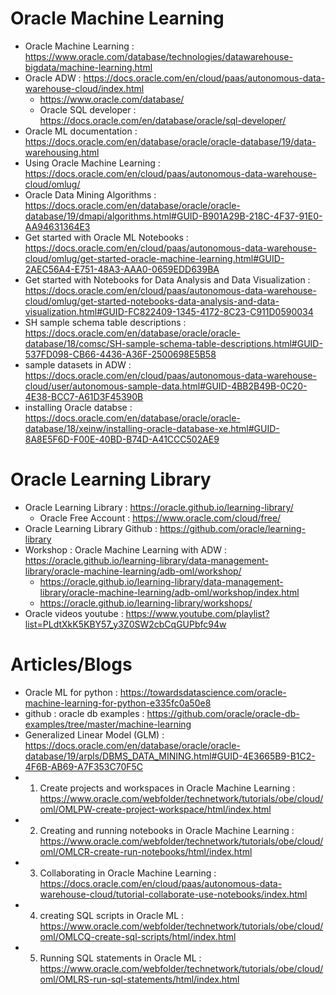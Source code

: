# Oracle Machine Learning
- Oracle Machine Learning : https://www.oracle.com/database/technologies/datawarehouse-bigdata/machine-learning.html
- Oracle ADW : https://docs.oracle.com/en/cloud/paas/autonomous-data-warehouse-cloud/index.html
  - https://www.oracle.com/database/
  - Oracle SQL developer : https://docs.oracle.com/en/database/oracle/sql-developer/
- Oracle ML documentation : https://docs.oracle.com/en/database/oracle/oracle-database/19/data-warehousing.html
- Using Oracle Machine Learning : https://docs.oracle.com/en/cloud/paas/autonomous-data-warehouse-cloud/omlug/
- Oracle Data Mining Algorithms : https://docs.oracle.com/en/database/oracle/oracle-database/19/dmapi/algorithms.html#GUID-B901A29B-218C-4F37-91E0-AA94631364E3
- Get started with Oracle ML Notebooks : https://docs.oracle.com/en/cloud/paas/autonomous-data-warehouse-cloud/omlug/get-started-oracle-machine-learning.html#GUID-2AEC56A4-E751-48A3-AAA0-0659EDD639BA
- Get started with Notebooks for Data Analysis and Data Visualization : https://docs.oracle.com/en/cloud/paas/autonomous-data-warehouse-cloud/omlug/get-started-notebooks-data-analysis-and-data-visualization.html#GUID-FC822409-1345-4172-8C23-C911D0590034
- SH sample schema table descriptions : https://docs.oracle.com/en/database/oracle/oracle-database/18/comsc/SH-sample-schema-table-descriptions.html#GUID-537FD098-CB66-4436-A36F-2500698E5B58
- sample datasets in ADW : https://docs.oracle.com/en/cloud/paas/autonomous-data-warehouse-cloud/user/autonomous-sample-data.html#GUID-4BB2B49B-0C20-4E38-BCC7-A61D3F45390B
- installing Oracle databse : https://docs.oracle.com/en/database/oracle/oracle-database/18/xeinw/installing-oracle-database-xe.html#GUID-8A8E5F6D-F00E-40BD-B74D-A41CCC502AE9

# Oracle Learning Library
- Oracle Learning Library : https://oracle.github.io/learning-library/
  - Oracle Free Account : https://www.oracle.com/cloud/free/
- Oracle Learning Library Github : https://github.com/oracle/learning-library
- Workshop : Oracle Machine Learning with ADW : https://oracle.github.io/learning-library/data-management-library/oracle-machine-learning/adb-oml/workshop/
  - https://oracle.github.io/learning-library/data-management-library/oracle-machine-learning/adb-oml/workshop/index.html
  - https://oracle.github.io/learning-library/workshops/
- Oracle videos youtube : https://www.youtube.com/playlist?list=PLdtXkK5KBY57_y3Z0SW2cbCqGUPbfc94w

# Articles/Blogs
- Oracle ML for python : https://towardsdatascience.com/oracle-machine-learning-for-python-e335fc0a50e8
- github : oracle db examples : https://github.com/oracle/oracle-db-examples/tree/master/machine-learning
- Generalized Linear Model (GLM) : https://docs.oracle.com/en/database/oracle/oracle-database/19/arpls/DBMS_DATA_MINING.html#GUID-4E3665B9-B1C2-4F6B-AB69-A7F353C70F5C
- 1. Create projects and workspaces in Oracle Machine Learning : https://www.oracle.com/webfolder/technetwork/tutorials/obe/cloud/oml/OMLPW-create-project-workspace/html/index.html
- 2. Creating and running notebooks in Oracle Machine Learning : https://www.oracle.com/webfolder/technetwork/tutorials/obe/cloud/oml/OMLCR-create-run-notebooks/html/index.html
- 3. Collaborating in Oracle Machine Learning : https://docs.oracle.com/en/cloud/paas/autonomous-data-warehouse-cloud/tutorial-collaborate-use-notebooks/index.html
- 4. creating SQL scripts in Oracle ML : https://www.oracle.com/webfolder/technetwork/tutorials/obe/cloud/oml/OMLCQ-create-sql-scripts/html/index.html
- 5. Running SQL statements in Oracle ML : https://www.oracle.com/webfolder/technetwork/tutorials/obe/cloud/oml/OMLRS-run-sql-statements/html/index.html


